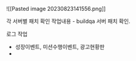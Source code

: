 






![[Pasted image 20230823141556.png]]



각 서버별 패치 확인
 작업내용 - buildqa 서버 패치 확인. 



로그 작업 
 - 성장이벤트, 미션수행이벤트, 광고현황판 
 - 